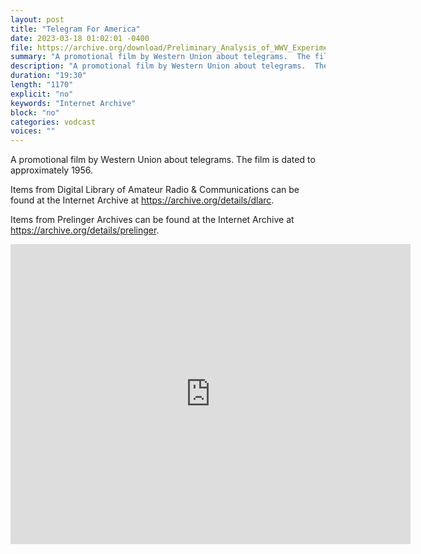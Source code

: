 ```yaml
---
layout: post
title: "Telegram For America"
date: 2023-03-18 01:02:01 -0400
file: https://archive.org/download/Preliminary_Analysis_of_WWV_Experimental_Tone_Signals/Preliminary_Analysis_of_WWV_Experimental_Tone_Signals.ia.mp4
summary: "A promotional film by Western Union about telegrams.  The film is dated to approximately 1956."
description: "A promotional film by Western Union about telegrams.  The film is dated to approximately 1956."
duration: "19:30"
length: "1170"
explicit: "no" 
keywords: "Internet Archive"
block: "no" 
categories: vodcast
voices: ""
---
```

A promotional film by Western Union about telegrams.  The film is dated to approximately 1956.

Items from Digital Library of Amateur Radio & Communications can be found at the Internet Archive at <https://archive.org/details/dlarc>.

Items from Prelinger Archives can be found at the Internet Archive at <https://archive.org/details/prelinger>.

<iframe src="https://archive.org/embed/Telegram1956" width="640" height="480" frameborder="0" webkitallowfullscreen="true" mozallowfullscreen="true" allowfullscreen></iframe>

